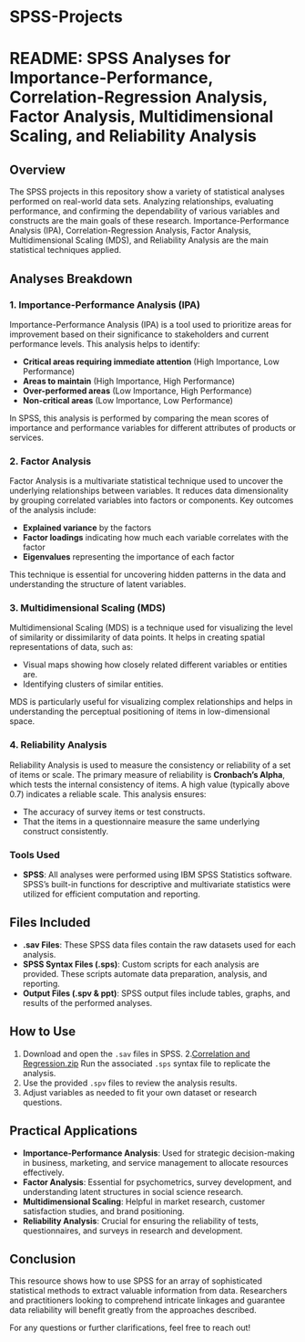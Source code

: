 # SPSS-Projects
# README: SPSS Analyses for Importance-Performance, Correlation-Regression Analysis, Factor Analysis, Multidimensional Scaling, and Reliability Analysis

## Overview
The SPSS projects in this repository show a variety of statistical analyses performed on real-world data sets. Analyzing relationships, evaluating performance, and confirming the dependability of various variables and constructs are the main goals of these research. Importance-Performance Analysis (IPA), Correlation-Regression Analysis, Factor Analysis, Multidimensional Scaling (MDS), and Reliability Analysis are the main statistical techniques applied.

## Analyses Breakdown

### 1. **Importance-Performance Analysis (IPA)**
Importance-Performance Analysis (IPA) is a tool used to prioritize areas for improvement based on their significance to stakeholders and current performance levels. This analysis helps to identify:
- **Critical areas requiring immediate attention** (High Importance, Low Performance)
- **Areas to maintain** (High Importance, High Performance)
- **Over-performed areas** (Low Importance, High Performance)
- **Non-critical areas** (Low Importance, Low Performance)

In SPSS, this analysis is performed by comparing the mean scores of importance and performance variables for different attributes of products or services.

### 2. **Factor Analysis**
Factor Analysis is a multivariate statistical technique used to uncover the underlying relationships between variables. It reduces data dimensionality by grouping correlated variables into factors or components. Key outcomes of the analysis include:
- **Explained variance** by the factors
- **Factor loadings** indicating how much each variable correlates with the factor
- **Eigenvalues** representing the importance of each factor

This technique is essential for uncovering hidden patterns in the data and understanding the structure of latent variables.

### 3. **Multidimensional Scaling (MDS)**
Multidimensional Scaling (MDS) is a technique used for visualizing the level of similarity or dissimilarity of data points. It helps in creating spatial representations of data, such as:
- Visual maps showing how closely related different variables or entities are.
- Identifying clusters of similar entities.

MDS is particularly useful for visualizing complex relationships and helps in understanding the perceptual positioning of items in low-dimensional space.

### 4. **Reliability Analysis**
Reliability Analysis is used to measure the consistency or reliability of a set of items or scale. The primary measure of reliability is **Cronbach’s Alpha**, which tests the internal consistency of items. A high value (typically above 0.7) indicates a reliable scale. This analysis ensures:
- The accuracy of survey items or test constructs.
- That the items in a questionnaire measure the same underlying construct consistently.

### Tools Used
- **SPSS**: All analyses were performed using IBM SPSS Statistics software. SPSS’s built-in functions for descriptive and multivariate statistics were utilized for efficient computation and reporting.

## Files Included
- **.sav Files**: These SPSS data files contain the raw datasets used for each analysis.
- **SPSS Syntax Files (.sps)**: Custom scripts for each analysis are provided. These scripts automate data preparation, analysis, and reporting.
- **Output Files (.spv & ppt)**: SPSS output files include tables, graphs, and results of the performed analyses.

## How to Use
1. Download and open the `.sav` files in SPSS.
2.[Correlation and Regression.zip](https://github.com/user-attachments/files/18278881/Correlation.and.Regression.zip)
 Run the associated `.sps` syntax file to replicate the analysis.
3. Use the provided `.spv` files to review the analysis results.
4. Adjust variables as needed to fit your own dataset or research questions.

## Practical Applications
- **Importance-Performance Analysis**: Used for strategic decision-making in business, marketing, and service management to allocate resources effectively.
- **Factor Analysis**: Essential for psychometrics, survey development, and understanding latent structures in social science research.
- **Multidimensional Scaling**: Helpful in market research, customer satisfaction studies, and brand positioning.
- **Reliability Analysis**: Crucial for ensuring the reliability of tests, questionnaires, and surveys in research and development.

## Conclusion
This resource shows how to use SPSS for an array of sophisticated statistical methods to extract valuable information from data. Researchers and practitioners looking to comprehend intricate linkages and guarantee data reliability will benefit greatly from the approaches described.

For any questions or further clarifications, feel free to reach out!
